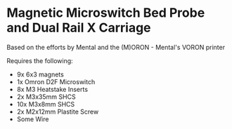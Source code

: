 # Magnetic Microswitch Bed Probe and Dual Rail X Carriage

Based on the efforts by Mental and the (M)ORON - Mental's VORON printer

Requires the following:
 - 9x 6x3 magnets
 - 1x Omron D2F Microswitch
 - 8x M3 Heatstake Inserts
 - 2x M3x35mm SHCS
 - 10x M3x8mm SHCS
 - 2x M2x12mm Plastite Screw
 - Some Wire
 